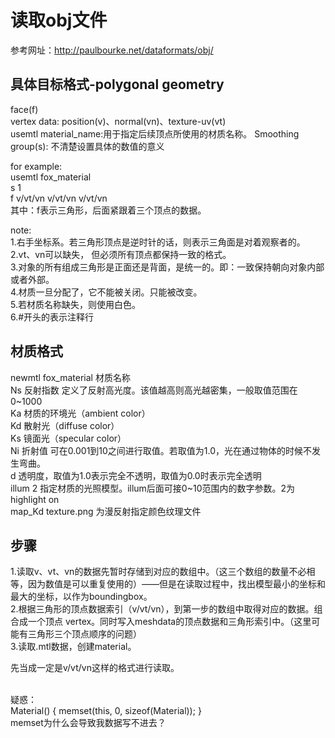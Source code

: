 # 读取obj文件
参考网址：http://paulbourke.net/dataformats/obj/ </br>

## 具体目标格式-polygonal geometry
face(f)</br>
vertex data: position(v)、normal(vn)、texture-uv(vt)</br>
usemtl material_name:用于指定后续顶点所使用的材质名称。
Smoothing group(s): 不清楚设置具体的数值的意义<br> 


for example: </br>
usemtl fox_material</br>
s 1</br>
f v/vt/vn  v/vt/vn  v/vt/vn </br>
其中：f表示三角形，后面紧跟着三个顶点的数据。
</br>

note:</br>
1.右手坐标系。若三角形顶点是逆时针的话，则表示三角面是对着观察者的。</br>
2.vt、vn可以缺失， 但必须所有顶点都保持一致的格式。</br>
3.对象的所有组成三角形是正面还是背面，是统一的。即：一致保持朝向对象内部或者外部。</br>
4.材质一旦分配了，它不能被关闭。只能被改变。</br>
5.若材质名称缺失，则使用白色。</br>
6.#开头的表示注释行</br>

## 材质格式
newmtl fox_material 材质名称</br>
Ns 反射指数 定义了反射高光度。该值越高则高光越密集，一般取值范围在0~1000</br>
Ka 材质的环境光（ambient color）</br>
Kd 散射光（diffuse color）</br>
Ks 镜面光（specular color）</br>
Ni 折射值 可在0.001到10之间进行取值。若取值为1.0，光在通过物体的时候不发生弯曲。</br>
d 透明度，取值为1.0表示完全不透明，取值为0.0时表示完全透明</br>
illum 2 指定材质的光照模型。illum后面可接0~10范围内的数字参数。2为highlight on</br>
map_Kd texture.png 为漫反射指定颜色纹理文件</br>

## 步骤
1.读取v、vt、vn的数据先暂时存储到对应的数组中。（这三个数组的数量不必相等，因为数值是可以重复使用的）——但是在读取过程中，找出模型最小的坐标和最大的坐标，以作为boundingbox。</br>
2.根据三角形的顶点数据索引（v/vt/vn），到第一步的数组中取得对应的数据。组合成一个顶点 vertex。同时写入meshdata的顶点数据和三角形索引中。（这里可能有三角形三个顶点顺序的问题）</br> 
3.读取.mtl数据，创建material。</br>

先当成一定是v/vt/vn这样的格式进行读取。

</br>
疑惑：</br>
Material() { memset(this, 0, sizeof(Material)); }</br>
memset为什么会导致我数据写不进去？
